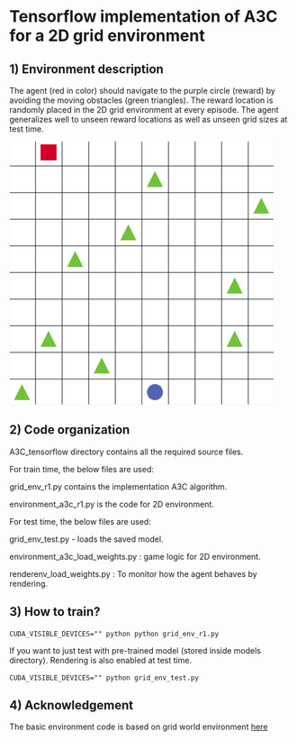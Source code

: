 # Tensorflow implementation of A3C for a 2D grid environment

## 1) Environment description  

The agent (red in color) should navigate to the purple circle (reward) by avoiding the moving obstacles (green triangles). 
The reward location is randomly placed in the 2D grid environment at every episode. The agent generalizes well to unseen reward locations as well as unseen grid sizes at test time.  

![1](https://github.com/akileshbadrinaaraayanan/A3C_grid_world/raw/master/img/sample.png)

## 2) Code organization
A3C_tensorflow directory contains all the required source files.

For train time, the below files are used:

grid_env_r1.py contains the implementation A3C algorithm.

environment_a3c_r1.py is the code for 2D environment.

For test time, the below files are used:

grid_env_test.py - loads the saved model.

environment_a3c_load_weights.py : game logic for 2D environment.

renderenv_load_weights.py : To monitor how the agent behaves by rendering. 

## 3) How to train?
```
CUDA_VISIBLE_DEVICES="" python python grid_env_r1.py
```
If you want to just test with pre-trained model (stored inside models directory). Rendering is also enabled at test time.
```
CUDA_VISIBLE_DEVICES="" python grid_env_test.py
```
## 4) Acknowledgement
The basic environment code is based on grid world environment [here](https://github.com/rlcode/reinforcement-learning/tree/master/1-grid-world)
